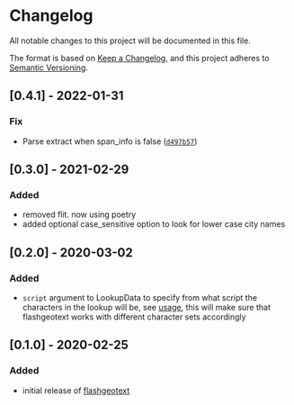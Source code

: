 # Changelog
All notable changes to this project will be documented in this file.

The format is based on [Keep a Changelog](https://keepachangelog.com/en/1.0.0/),
and this project adheres to [Semantic Versioning](https://semver.org/spec/v2.0.0.html).

## [0.4.1] - 2022-01-31
### Fix
- Parse extract when span_info is false ([`d497b57`](https://github.com/iwpnd/flashgeotext/commit/d497b5797d81e669712c9a73500fbb16acfc5bd2))

## [0.3.0] - 2021-02-29
### Added
- removed flit. now using poetry
- added optional case_sensitive option to look for lower case city names
## [0.2.0] - 2020-03-02
### Added
- `script` argument to LookupData to specify from what script the characters in the lookup will be, see [usage](https://flashgeotext.iwpnd.pw/usage), this will make sure that flashgeotext works with different character sets accordingly


## [0.1.0] - 2020-02-25
### Added
- initial release of [flashgeotext](https://flashgeotext.iwpnd.pw)
